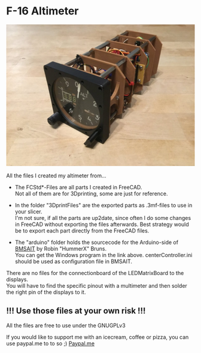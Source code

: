 # F-16 Altimeter

![Altimeter](pics/altimeter.jpg)

All the files I created my altimeter from...

* The FCStd*-Files are all parts I created in FreeCAD.  
Not all of them are for 3Dprinting, some are just for reference.

* In the folder "3DprintFiles" are the exported parts as .3mf-files to use in your slicer.  
I'm not sure, if all the parts are up2date, since often I do some changes in FreeCAD without exporting the files afterwards.
Best strategy would be to export each part directly from the FreeCAD files.

* The "arduino" folder holds the sourcecode for the Arduino-side of [BMSAIT](https://github.com/mihi4/BMSAIT) by Robin "HummerX" Bruns.  
You can get the Windows program in the link above.
centerController.ini should be used as configuration file in BMSAIT.

There are no files for the connectionboard of the LEDMatrixBoard to the displays.  
You will have to find the specific pinout with a multimeter and then solder the right pin of the displays to it.

## !!! Use those files at your own risk !!!

All the files are free to use under the GNUGPLv3

If you would like to support me with an icecream, coffee or pizza, you can use paypal.me to to so ;)
[Paypal.me](https://paypal.me/MichiHirczy)
